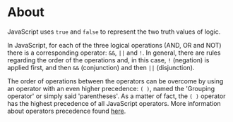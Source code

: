 # About

JavaScript uses `true` and `false` to represent the two truth values of logic.

In JavaScript, for each of the three logical operations (AND, OR and NOT) there is a corresponding operator: `&&`, `||` and `!`.
In general, there are rules regarding the order of the operations and, in this case, `!` (negation) is applied first, and then `&&` (conjunction) and then `||` (disjunction).

The order of operations between the operators can be overcome by using an operator with an even higher precedence: `( )`, named the 'Grouping operator' or simply said 'parentheses'.
As a matter of fact, the `( )` operator has the highest precedence of all JavaScript operators.
More information about operators precedence found [here].

[here]: https://developer.mozilla.org/en-US/docs/Web/JavaScript/Reference/Operators/Operator_Precedence

